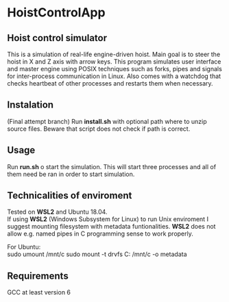 # HoistControlApp

## Hoist control simulator
This is a simulation of real-life engine-driven hoist. Main goal is to steer the hoist in X and Z axis with arrow keys. This program simulates user interface and master engine using POSIX techniques such as forks, pipes and signals for inter-process communication in Linux. Also comes with a watchdog that checks heartbeat of other processes and restarts them when necessary.
## Instalation
(Final attempt branch)
Run **install.sh** with optional path where to unzip source files. Beware that script does not check if path is correct.
## Usage
Run **run.sh** o start the simulation. This will start three processes and all of them need be ran in order to start simulation.

## Technicalities of enviroment
Tested on __WSL2__ and Ubuntu 18.04.</br>
If using __WSL2__ (Windows Subsystem for Linux) to run Unix enviroment I suggest mounting filesystem with metadata funtionalities. __WSL2__ does not allow e.g. named pipes in C programming sense to work properly.</br>

For Ubuntu:</br>
sudo umount /mnt/c sudo mount -t drvfs C: /mnt/c -o metadata

## Requirements
GCC at least version 6
